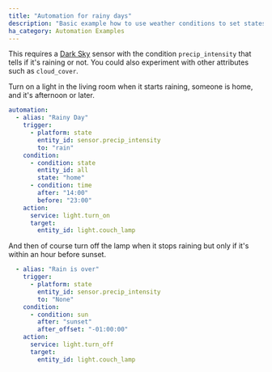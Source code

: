 ```yaml
---
title: "Automation for rainy days"
description: "Basic example how to use weather conditions to set states"
ha_category: Automation Examples
---
```


This requires a [Dark Sky](/integrations/darksky) sensor with the condition `precip_intensity` that tells if it's raining or not. You could also experiment with other attributes such as `cloud_cover`.

Turn on a light in the living room when it starts raining, someone is home, and it's afternoon or later.

```yaml
automation:
  - alias: "Rainy Day"
    trigger:
      - platform: state
        entity_id: sensor.precip_intensity
        to: "rain"
    condition:
      - condition: state
        entity_id: all
        state: "home"
      - condition: time
        after: "14:00"
        before: "23:00"
    action:
      service: light.turn_on
      target:
        entity_id: light.couch_lamp
```

And then of course turn off the lamp when it stops raining but only if it's within an hour before sunset.

```yaml
  - alias: "Rain is over"
    trigger:
      - platform: state
        entity_id: sensor.precip_intensity
        to: "None"
    condition:
      - condition: sun
        after: "sunset"
        after_offset: "-01:00:00"
    action:
      service: light.turn_off
      target:
        entity_id: light.couch_lamp
```

